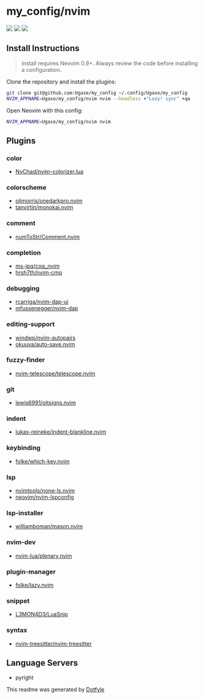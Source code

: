 # my_config/nvim

<a href="https://dotfyle.com/Ugase/myconfig-nvim"><img src="https://dotfyle.com/Ugase/myconfig-nvim/badges/plugins?style=flat" /></a>
<a href="https://dotfyle.com/Ugase/myconfig-nvim"><img src="https://dotfyle.com/Ugase/myconfig-nvim/badges/leaderkey?style=flat" /></a>
<a href="https://dotfyle.com/Ugase/myconfig-nvim"><img src="https://dotfyle.com/Ugase/myconfig-nvim/badges/plugin-manager?style=flat" /></a>


## Install Instructions

 > Install requires Neovim 0.9+. Always review the code before installing a configuration.

Clone the repository and install the plugins:

```sh
git clone git@github.com:Ugase/my_config ~/.config/Ugase/my_config
NVIM_APPNAME=Ugase/my_config/nvim nvim --headless +"Lazy! sync" +qa
```

Open Neovim with this config:

```sh
NVIM_APPNAME=Ugase/my_config/nvim nvim
```

## Plugins

### color

+ [NvChad/nvim-colorizer.lua](https://dotfyle.com/plugins/NvChad/nvim-colorizer.lua)
### colorscheme

+ [olimorris/onedarkpro.nvim](https://dotfyle.com/plugins/olimorris/onedarkpro.nvim)
+ [tanvirtin/monokai.nvim](https://dotfyle.com/plugins/tanvirtin/monokai.nvim)
### comment

+ [numToStr/Comment.nvim](https://dotfyle.com/plugins/numToStr/Comment.nvim)
### completion

+ [ms-jpq/coq_nvim](https://dotfyle.com/plugins/ms-jpq/coq_nvim)
+ [hrsh7th/nvim-cmp](https://dotfyle.com/plugins/hrsh7th/nvim-cmp)
### debugging

+ [rcarriga/nvim-dap-ui](https://dotfyle.com/plugins/rcarriga/nvim-dap-ui)
+ [mfussenegger/nvim-dap](https://dotfyle.com/plugins/mfussenegger/nvim-dap)
### editing-support

+ [windwp/nvim-autopairs](https://dotfyle.com/plugins/windwp/nvim-autopairs)
+ [okuuva/auto-save.nvim](https://dotfyle.com/plugins/okuuva/auto-save.nvim)
### fuzzy-finder

+ [nvim-telescope/telescope.nvim](https://dotfyle.com/plugins/nvim-telescope/telescope.nvim)
### git

+ [lewis6991/gitsigns.nvim](https://dotfyle.com/plugins/lewis6991/gitsigns.nvim)
### indent

+ [lukas-reineke/indent-blankline.nvim](https://dotfyle.com/plugins/lukas-reineke/indent-blankline.nvim)
### keybinding

+ [folke/which-key.nvim](https://dotfyle.com/plugins/folke/which-key.nvim)
### lsp

+ [nvimtools/none-ls.nvim](https://dotfyle.com/plugins/nvimtools/none-ls.nvim)
+ [neovim/nvim-lspconfig](https://dotfyle.com/plugins/neovim/nvim-lspconfig)
### lsp-installer

+ [williamboman/mason.nvim](https://dotfyle.com/plugins/williamboman/mason.nvim)
### nvim-dev

+ [nvim-lua/plenary.nvim](https://dotfyle.com/plugins/nvim-lua/plenary.nvim)
### plugin-manager

+ [folke/lazy.nvim](https://dotfyle.com/plugins/folke/lazy.nvim)
### snippet

+ [L3MON4D3/LuaSnip](https://dotfyle.com/plugins/L3MON4D3/LuaSnip)
### syntax

+ [nvim-treesitter/nvim-treesitter](https://dotfyle.com/plugins/nvim-treesitter/nvim-treesitter)
## Language Servers

+ pyright


 This readme was generated by [Dotfyle](https://dotfyle.com)
